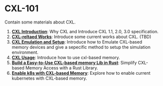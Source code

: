# CXL-101
Contain some materials about CXL. 


1. [**CXL Introduction**](docs/CXL_Introduction.md): Why CXL and Introduce CXL 1.1, 2.0, 3.0 specification. 
2. [**CXL-reltaed Works**](docs/CXL_related_works.md): Introduce some current works about CXL. (TBD)
3. [**CXL Emulation and Setup**](docs/CXL_Emu_Setup.md): Introduce how to Emulate CXL-based memory devices and give a sepecific method to setup the simulation environment. 
4. [**CXL Usage**](docs/CXL_Usage.md): Introduce how to use cxl-based memory.
5. [**Build a Easy-to-Use CXL-based memory Lib in Rust**](docs/Xalloc.md): Simplify CXL-based Memory Access with a Rust Library. 
6. [**Enable k8s with CXL-based Memory**](docs/k8s_with_cxl.md): Explore how to enable current kubernetes with CXL-based memory.
